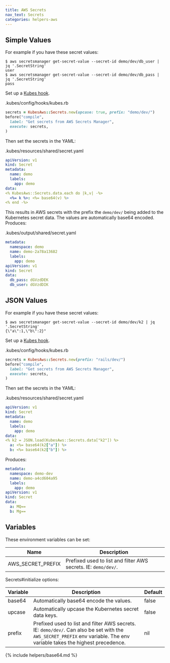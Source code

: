```yaml
---
title: AWS Secrets
nav_text: Secrets
categories: helpers-aws
---
```


## Simple Values

For example if you have these secret values:

    $ aws secretsmanager get-secret-value --secret-id demo/dev/db_user | jq '.SecretString'
    user
    $ aws secretsmanager get-secret-value --secret-id demo/dev/db_pass | jq '.SecretString'
    pass

Set up a [Kubes hook](https://kubes.guru/docs/config/hooks/kubes/).

.kubes/config/hooks/kubes.rb

```ruby
secrets = KubesAws::Secrets.new(upcase: true, prefix: "demo/dev/")
before("compile",
  label: "Get secrets from AWS Secrets Manager",
  execute: secrets,
)
```

Then set the secrets in the YAML:

.kubes/resources/shared/secret.yaml

```yaml
apiVersion: v1
kind: Secret
metadata:
  name: demo
  labels:
    app: demo
data:
<% KubesAws::Secrets.data.each do |k,v| -%>
  <%= k %>: <%= base64(v) %>
<% end -%>
```

This results in AWS secrets with the prefix the `demo/dev/` being added to the Kubernetes secret data.  The values are automatically base64 encoded. Produces:

.kubes/output/shared/secret.yaml

```yaml
metadata:
  namespace: demo
  name: demo-2a78a13682
  labels:
    app: demo
apiVersion: v1
kind: Secret
data:
  db_pass: dGVzdDEK
  db_user: dGVzdDIK
```

## JSON Values

For example if you have these secret values:

    $ aws secretsmanager get-secret-value --secret-id demo/dev/k2 | jq '.SecretString'
    {\"a\":1,\"b\":2}"

Set up a [Kubes hook](https://kubes.guru/docs/config/hooks/kubes/).

.kubes/config/hooks/kubes.rb

```ruby
secrets = KubesAws::Secrets.new(prefix: "rails/dev/")
before("compile",
  label: "Get secrets from AWS Secrets Manager",
  execute: secrets,
)
```

Then set the secrets in the YAML:

.kubes/resources/shared/secret.yaml

```yaml
apiVersion: v1
kind: Secret
metadata:
  name: demo
  labels:
    app: demo
data:
<% k2 = JSON.load(KubesAws::Secrets.data["k2"]) %>
  a: <%= base64(k2["a"]) %>
  b: <%= base64(k2["b"]) %>
```

Produces:

```yaml
metadata:
  namespace: demo-dev
  name: demo-a4cd604a95
  labels:
    app: demo
apiVersion: v1
kind: Secret
data:
  a: MQ==
  b: Mg==
```

## Variables

These environment variables can be set:

Name | Description
---|---
AWS_SECRET_PREFIX | Prefixed used to list and filter AWS secrets. IE: `demo/dev/`.

Secrets#initialize options:

Variable | Description | Default
---|---|---
base64 | Automatically base64 encode the values. | false
upcase | Automatically upcase the Kubernetes secret data keys. | false
prefix | Prefixed used to list and filter AWS secrets. IE: `demo/dev/`. Can also be set with the `AWS_SECRET_PREFIX` env variable. The env variable takes the highest precedence. | nil

{% include helpers/base64.md %}
